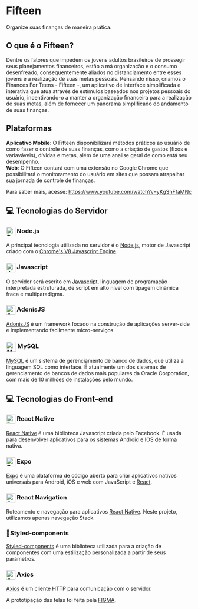 # Fifteen
Organize suas finanças de maneira prática.

## O que é o Fifteen?
Dentre os fatores que impedem os jovens adultos brasileiros de prossegir seus planejamentos financeiros, estão a má organização e o consumo desenfreado, consequentemente aliados no distanciamento entre esses jovens e a realização de suas metas pessoais.
Pensando nisso, criamos o Finances For Teens - Fifteen -, um aplicativo de interface simplificada e interativa que atua através de estímulos baseados nos projetos pessoais do usuário, incentivando-o a manter a organização financeira para a realização de suas metas, além de fornecer um panorama simplificado do andamento de suas finanças.

## Plataformas
**Aplicativo Mobile**: O Fifteen disponibilizará métodos práticos ao usuário de como fazer o controle de suas finanças, como a criação de gastos (fixos e variaváveis), dívidas e metas, além de uma analise geral de como está seu desempenho.  
**Web**: O Fifteen contará com uma extensão no Google Chrome que possibilitará o monitoramento do usuário em sites que possam atrapalhar sua jornada de controle de finanças.

Para saber mais, acesse: https://www.youtube.com/watch?v=yKgShFfaMNc
## 💻 Tecnologias do Servidor

### <img src="https://humancoders-formations.s3.amazonaws.com/uploads/course/logo/14/thumb_bigger_formation-node-js.png" alt="React Native" width="25px" align="center"> Node.js
A principal tecnologia utilizada no servidor é o [Node.js](https://nodejs.org/en/), motor de Javascript criado com o [Chrome's V8 Javascript Engine](https://v8.dev/).

### <img src="https://upload.wikimedia.org/wikipedia/commons/thumb/9/99/Unofficial_JavaScript_logo_2.svg/1200px-Unofficial_JavaScript_logo_2.svg.png" alt="Javascript" width="25px" align="center"> Javascript
O servidor será escrito em [Javascript](https://www.javascript.com/), linguagem de programação interpretada estruturada, de script em alto nível com tipagem dinâmica fraca e multiparadigma.

### <img src="https://symbols.getvecta.com/stencil_73/32_adonisjs-icon.95407caf46.svg" alt="AdonisJS" width="25px" align="center">  AdonisJS
[AdonisJS](https://adonisjs.com/) é um framework focado na construção de aplicações server-side e implementando facilmente micro-serviços.

### <img src="https://www.klipfolio.com/sites/default/files/integrations/My-SqlLogo.png" alt="MySQL" width="27px" align="center">  MySQL
[MySQL](https://www.mysql.com/) é um sistema de gerenciamento de banco de dados, que utiliza a linguagem SQL como interface. É atualmente um dos sistemas de gerenciamento de bancos de dados mais populares da Oracle Corporation, com mais de 10 milhões de instalações pelo mundo.

## 💻 Tecnologias do Front-end

### <img src="https://i.pinimg.com/originals/84/b1/06/84b1065e798f61aa80b8670a4b6fbb4d.png" alt="React Native" width="25px" align="center"> React Native
[React Native](https://reactnative.dev/) é uma biblioteca Javascript criada pelo Facebook. É usada para desenvolver aplicativos para os sistemas Android e IOS de forma nativa.

### <img src="https://encrypted-tbn0.gstatic.com/images?q=tbn%3AANd9GcRhHQMDZ_SaLQWoszWJbIPz3XQK9ZS8Lfj_Ik-hbZ_nsVmbGrJN&usqp=CAU" alt="Expo" width="25px" align="center"> Expo
[Expo](https://expo.io/) é uma plataforma de código aberto para criar aplicativos nativos universais para Android, iOS e web com JavaScript e [React](https://pt-br.reactjs.org/).

### <img src="https://reactnavigation.org/img/spiro.svg" alt="Axios" width="25px" align="center"> React Navigation
Roteamento e navegação para aplicativos [React Native](https://reactnative.dev/). Neste projeto, utilizamos apenas navegação Stack.

### 💅Styled-components
[Styled-components](https://styled-components.com/) é uma biblioteca utilizada para a criação de componentes com uma estilização personalizada a partir de seus parâmetros. 

### <img src="https://i.ya-webdesign.com/images/global-icon-png-7.png" alt="Axios" width="25px" align="center"> Axios
[Axios](https://github.com/axios/axios) é um cliente HTTP para comunicação com o servidor.

A prototipação das telas foi feita pela [FIGMA](https://www.figma.com/proto/OQUUS1DNgIlrMhTzJQBYpc/Flourish?node-id=0%3A1&scaling=scale-down).


